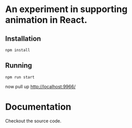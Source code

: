 
# An experiment in supporting animation in React.

## Installation

    npm install


## Running

    npm run start

now pull up [http://localhost:9966/](http://localhost:9966/)

# Documentation

Checkout the source code.